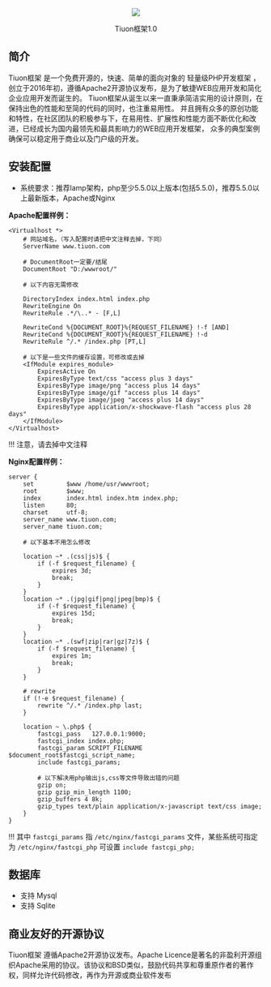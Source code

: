 ﻿<p align="center"><img src="https://www.tiuon.com/assets/img/favicons/favicon-96x96.png"/></p>
<p align="center">Tiuon框架1.0</p>

## 简介

Tiuon框架 是一个免费开源的，快速、简单的面向对象的 轻量级PHP开发框架 ，创立于2016年初，遵循Apache2开源协议发布，是为了敏捷WEB应用开发和简化企业应用开发而诞生的。
Tiuon框架从诞生以来一直秉承简洁实用的设计原则，在保持出色的性能和至简的代码的同时，也注重易用性。
并且拥有众多的原创功能和特性，在社区团队的积极参与下，在易用性、扩展性和性能方面不断优化和改进，已经成长为国内最领先和最具影响力的WEB应用开发框架，
众多的典型案例确保可以稳定用于商业以及门户级的开发。


## 安装配置
 - 系统要求：推荐lamp架构，php至少5.5.0以上版本(包括5.5.0)，推荐5.5.0以上最新版本，Apache或Nginx
 
**Apache配置样例：**
	
``` ApacheConf
<Virtualhost *>
    # 网站域名，（写入配置时请把中文注释去掉，下同）
	ServerName www.tiuon.com
	
	# DocumentRoot一定要/结尾
	DocumentRoot "D:/wwwroot/"
	
    # 以下内容无需修改
    
	DirectoryIndex index.html index.php
	RewriteEngine On
	RewriteRule .*/\..* - [F,L]
	
    RewriteCond %{DOCUMENT_ROOT}%{REQUEST_FILENAME} !-f [AND]
    RewriteCond %{DOCUMENT_ROOT}%{REQUEST_FILENAME} !-d
    RewriteRule ^/.* /index.php [PT,L]

    # 以下是一些文件的缓存设置，可修改或去掉
    <IfModule expires_module>
    	ExpiresActive On
    	ExpiresByType text/css "access plus 3 days"
    	ExpiresByType image/png "access plus 14 days"
    	ExpiresByType image/gif "access plus 14 days"
    	ExpiresByType image/jpeg "access plus 14 days"
    	ExpiresByType application/x-shockwave-flash "access plus 28 days"
	</IfModule>
</Virtualhost>
```

!!! 注意，请去掉中文注释 


**Nginx配置样例：**

``` Nginx
server {
    set         $www /home/usr/wwwroot;
    root        $www;
    index       index.html index.htm index.php;
    listen      80;
    charset     utf-8;
    server_name www.tiuon.com;
    server_name tiuon.com;

    # 以下基本不用怎么修改
    
    location ~* .(css|js)$ {
        if (-f $request_filename) {
            expires 3d;
            break;
        }
    }
    location ~* .(jpg|gif|png|jpeg|bmp)$ {
        if (-f $request_filename) {
            expires 15d;
            break;
        }
    }
    location ~* .(swf|zip|rar|gz|7z)$ {
        if (-f $request_filename) {
            expires 1m;
            break;
        }
    }

    # rewrite
    if (!-e $request_filename) {
        rewrite ^/.* /index.php last;
    }

    location ~ \.php$ {
        fastcgi_pass   127.0.0.1:9000;
        fastcgi_index index.php;
        fastcgi_param SCRIPT_FILENAME $document_root$fastcgi_script_name;
        include fastcgi_params;
        
        # 以下解决用php输出js,css等文件导致出错的问题
        gzip on;
        gzip gzip_min_length 1100;
        gzip_buffers 4 8k;
        gzip_types text/plain application/x-javascript text/css image;
    }
}
```

!!! 其中 `fastcgi_params` 指 `/etc/nginx/fastcgi_params` 文件，某些系统可指定为 `/etc/nginx/fastcgi_php` 可设置 `include fastcgi_php;`

## 数据库
 - 支持 Mysql
 - 支持 Sqlite
 
## 商业友好的开源协议

Tiuon框架 遵循Apache2开源协议发布。Apache Licence是著名的非盈利开源组织Apache采用的协议。该协议和BSD类似，鼓励代码共享和尊重原作者的著作权，同样允许代码修改，再作为开源或商业软件发布
